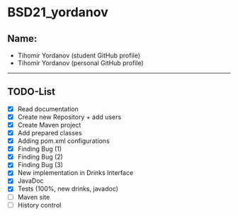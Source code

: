 # BSD21_yordanov

## Name:
* Tihomir Yordanov (student GitHub profile)
* Tihomir Yordanov (personal GitHub profile)

***

## TODO-List

- [x] Read documentation
- [x] Create new Repository + add users
- [x] Create Maven project
- [x] Add prepared classes
- [x] Adding pom.xml configurations
- [x] Finding Bug (1)
- [x] Finding Bug (2)
- [x] Finding Bug (3)
- [x] New implementation in Drinks Interface
- [x] JavaDoc
- [x] Tests (100%, new drinks, javadoc)
- [ ] Maven site
- [ ] History control